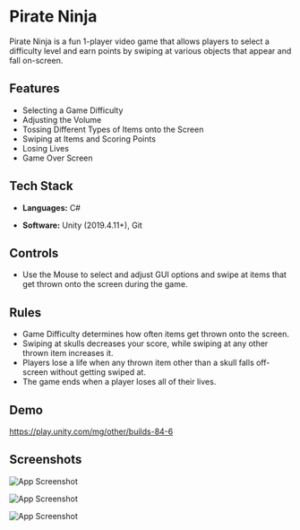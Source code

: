 # Pirate Ninja

Pirate Ninja is a fun 1-player video game that allows players to select a difficulty level and earn points by swiping at various objects that appear and fall on-screen.

## Features

- Selecting a Game Difficulty
- Adjusting the Volume
- Tossing Different Types of Items onto the Screen
- Swiping at Items and Scoring Points
- Losing Lives
- Game Over Screen

## Tech Stack

- **Languages:** C#

- **Software:** Unity (2019.4.11+), Git

## Controls

- Use the Mouse to select and adjust GUI options and swipe at items that get thrown onto the screen during the game.

## Rules

- Game Difficulty determines how often items get thrown onto the screen.
- Swiping at skulls decreases your score, while swiping at any other thrown item increases it.
- Players lose a life when any thrown item other than a skull falls off-screen without getting swiped at.
- The game ends when a player loses all of their lives.

## Demo

https://play.unity.com/mg/other/builds-84-6

## Screenshots

![App Screenshot](https://static.wixstatic.com/media/99e2b2_c44732036171492a9cb3ab8543dc929a~mv2.jpg/v1/fill/w_528,h_428,al_c,q_80,enc_auto/99e2b2_c44732036171492a9cb3ab8543dc929a~mv2.jpg)

![App Screenshot](https://static.wixstatic.com/media/99e2b2_46d94eefd063420cb3ebf4a83e37f9f7~mv2.jpg/v1/fill/w_528,h_428,al_c,q_80,enc_auto/99e2b2_46d94eefd063420cb3ebf4a83e37f9f7~mv2.jpg)

![App Screenshot](https://static.wixstatic.com/media/99e2b2_1cbecc7ddfe147f8bf3677e1fc3218f7~mv2.jpg/v1/fill/w_528,h_428,al_c,q_80,enc_auto/99e2b2_1cbecc7ddfe147f8bf3677e1fc3218f7~mv2.jpg)
